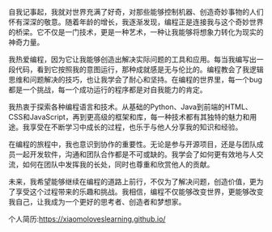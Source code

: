 自我记事起，我就对世界充满了好奇，对那些能够控制机器、创造奇妙事物的人们怀有深深的敬意。随着年龄的增长，我逐渐发现，编程正是连接我与这个奇妙世界的桥梁。它不仅是一门技术，更是一种艺术，一种让我能够将想象力转化为现实的神奇力量。

我热爱编程，因为它让我能够创造出解决实际问题的工具和应用。每当我编写出一段代码，看到它按照我的意图运行，那种成就感是无与伦比的。编程教会了我逻辑思维和问题解决的技巧，也让我学会了耐心和坚持。在编程的世界里，每一个bug都是一个挑战，每一个成功运行的程序都是对自我能力的肯定。

我热衷于探索各种编程语言和技术。从基础的Python、Java到前端的HTML、CSS和JavaScript，再到更高级的框架和库，每一种技术都有其独特的魅力和用途。我享受在不断学习中成长的过程，也乐于与他人分享我的知识和经验。

在编程的旅程中，我也意识到协作的重要性。无论是参与开源项目，还是与团队成员一起开发软件，沟通和团队合作都是不可或缺的。我学会了如何更有效地与人交流，如何在团队中发挥我的长处，同时也尊重和欣赏他人的贡献。

未来，我希望能够继续在编程的道路上前行，不仅为了解决问题，创造价值，更为了享受这个过程带来的乐趣和挑战。我相信，编程不仅能够改变世界，更能够改变我自己，让我成为一个更好的思考者、创造者和梦想家。

个人简历:https://xiaomoloveslearning.github.io/
